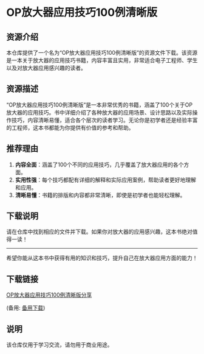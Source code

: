 # OP放大器应用技巧100例清晰版

## 资源介绍

本仓库提供了一个名为“OP放大器应用技巧100例清晰版”的资源文件下载。该资源是一本关于放大器的应用技巧书籍，内容丰富且实用，非常适合电子工程师、学生以及对放大器应用感兴趣的读者。

## 资源描述

“OP放大器应用技巧100例清晰版”是一本非常优秀的书籍，涵盖了100个关于OP放大器的应用技巧。书中详细介绍了各种放大器的应用场景、设计思路以及实际操作技巧，内容清晰易懂，适合各个层次的读者学习。无论你是初学者还是经验丰富的工程师，这本书都能为你提供有价值的参考和帮助。

## 推荐理由

1. **内容全面**：涵盖了100个不同的应用技巧，几乎覆盖了放大器应用的各个方面。
2. **实用性强**：每个技巧都配有详细的解释和实际应用案例，帮助读者更好地理解和应用。
3. **清晰易懂**：书籍的排版和内容都非常清晰，即使是初学者也能轻松理解。

## 下载说明

请在仓库中找到相应的文件并下载。如果你对放大器的应用感兴趣，这本书绝对值得一读！

---

希望你能从这本书中获得有用的知识和技巧，提升自己在放大器应用方面的能力！

## 下载链接
[OP放大器应用技巧100例清晰版分享](https://pan.quark.cn/s/8d4f831a8d76) 

(备用: [备用下载](https://pan.baidu.com/s/11IMhJwinIwMHZXt-Xt_pxw?pwd=1234))

## 说明

该仓库仅用于学习交流，请勿用于商业用途。
